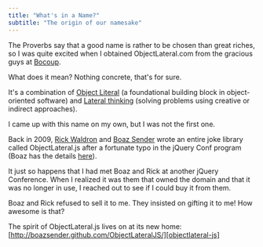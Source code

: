 ```yaml
---
title: "What's in a Name?"
subtitle: "The origin of our namesake"
---
```


The Proverbs say that a good name is rather to be chosen than great riches, so I was quite excited when I obtained ObjectLateral.com from the gracious guys at [Bocoup][bocoup].

What does it mean? Nothing concrete, that's for sure.

It's a combination of [Object Literal][object-literal] (a foundational building block in object-oriented software) and [Lateral thinking][lateral-thinking] (solving problems using creative or indirect approaches).

I came up with this name on my own, but I was not the first one.

Back in 2009, [Rick Waldron][rwaldron] and [Boaz Sender][boazsender] wrote an entire joke library called ObjectLateral.js after a fortunate typo in the jQuery Conf program (Boaz has the details [here][bocoup-ol-blog]).

It just so happens that I had met Boaz and Rick at another jQuery Conference. When I realized it was them that owned the domain and that it was no longer in use, I reached out to see if I could buy it from them.

Boaz and Rick refused to sell it to me. They insisted on gifting it to me! How awesome is that?

The spirit of ObjectLateral.js lives on at its new home: [http://boazsender.github.com/ObjectLateralJS/][objectlateral-js]

[bocoup]:http://bocoup.com
[object-literal]:http://en.wikipedia.org/wiki/Object_literal
[lateral-thinking]:http://en.wikipedia.org/wiki/Lateral_thinking
[bocoup-ol-blog]:http://weblog.bocoup.com/object-lateral-js/
[boazsender]:http://twitter.com/boazsender
[rwaldron]:http://twitter.com/rwaldron
[objectlateral-js]:http://boazsender.github.com/ObjectLateralJS/
